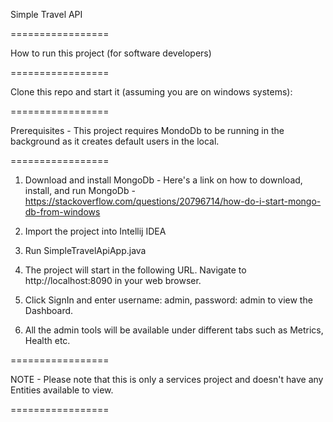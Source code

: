 Simple Travel API

=================

How to run this project (for software developers)

=================

Clone this repo and start it (assuming you are on windows systems):

=================

Prerequisites - This project requires MondoDb to be running in the background as it creates default users in the local.

=================

1. Download and install MongoDb - Here's a link on how to download, install, and run MongoDb - https://stackoverflow.com/questions/20796714/how-do-i-start-mongo-db-from-windows

2. Import the project into Intellij IDEA

3. Run SimpleTravelApiApp.java

4. The project will start in the following URL. Navigate to http://localhost:8090 in your web browser.

5. Click SignIn and enter username: admin, password: admin to view the Dashboard.

6. All the admin tools will be available under different tabs such as Metrics, Health etc.

=================

NOTE - Please note that this is only a services project and doesn't have any Entities available to view.

=================